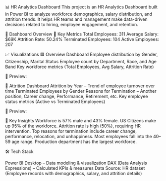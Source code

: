 📊 HR Analytics Dashboard
This project is an HR Analytics Dashboard built in Power BI to analyze workforce demographics, salary distribution, and attrition trends.
It helps HR teams and management make data-driven decisions related to hiring, employee engagement, and retention.

🚀 Dashboard Overview
🔑 Key Metrics
Total Employees: 311
Average Salary: $69K
Attrition Rate: 50.24%
Terminated Employees: 104
Active Employees: 207

📈 Visualizations
🟦 Overview Dashboard
Employee distribution by Gender, Citizenship, Marital Status
Employee count by Department, Race, and Age Band
Key workforce metrics (Total Employees, Avg Salary, Attrition Rate)

📸 Preview:

🔴 Attrition Dashboard
Attrition by Year – Trend of employee turnover over time
Terminated Employees by Gender
Reasons for Termination – Another position, Career change, Performance, Retirement, etc.
Key employee status metrics (Active vs Terminated Employees)

📸 Preview:

🎯 Key Insights
Workforce is 57% male and 43% female.
US Citizens make up 95% of the workforce.
Attrition rate is high (50%), requiring HR intervention.
Top reasons for termination include career change, performance, relocation, and unhappiness.
Most employees fall into the 40–59 age range.
Production department has the largest workforce.

🛠️ Tech Stack

Power BI Desktop – Data modeling & visualization
DAX (Data Analysis Expressions) – Calculated KPIs & measures
Data Source: HR dataset (Employee records with demographics, salary, and attrition details)



